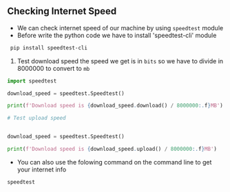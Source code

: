 ## Checking Internet Speed

- We can check internet speed of our machine by using `speedtest` module
- Before write the python code we have to install 'speedtest-cli' module

```bash
 pip install speedtest-cli
```
1. Test download speed the speed we get is in `bits` so we have to divide in 8000000 to convert to `mb`

```python
import speedtest

download_speed = speedtest.Speedtest()

print(f'Download speed is {download_speed.download() / 8000000:.f}MB')

# Test upload speed


download_speed = speedtest.Speedtest()

print(f'Download speed is {download_speed.upload() / 8000000:.f}MB')

```

- You can also use  the folowing command on the command line to get your internet info

```bash
speedtest
```